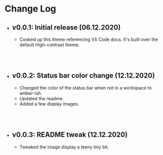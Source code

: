 # Change Log

- ## v0.0.1: Initial release (06.12.2020)
    - Cooked up this theme referencing VS Code docs. It's built over the default High-contrast theme.

<br><br>

- ## v0.0.2: Status bar color change (12.12.2020)
    - Changed the color of the status bar when not in a workspace to amber-ish.
    - Updated the readme.
    - Added a few display images.

<br><br>

- ## v0.0.3: README tweak (12.12.2020)
    - Tweaked the image display a teeny tiny bit.